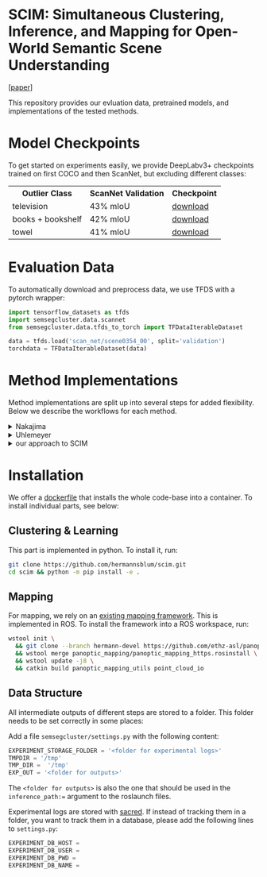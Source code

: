 # SCIM: Simultaneous Clustering, Inference, and Mapping for Open-World Semantic Scene Understanding

[[paper](https://arxiv.org/abs/2206.10670)]


This repository provides our evluation data, pretrained models, and implementations of the tested methods.

# Model Checkpoints

To get started on experiments easily, we provide DeepLabv3+ checkpoints trained on first COCO and then ScanNet, but excluding different classes:

<table>
<tr><th>Outlier Class</th><th>ScanNet Validation</th><th>Checkpoint</th></tr>
<tr><td>television</td><td>43% mIoU</td><td><a target="_blank" href="https://zenodo.org/record/6840795/files/deeplab_no_tv.pth?download=1">download</a></td></tr>
<tr><td>books + bookshelf</td><td>42% mIoU</td><td><a target="_blank" href="https://zenodo.org/record/6840795/files/deeplab_no_books.pth?download=1">download</a></td></tr>
<tr><td>towel</td><td>41% mIoU</td><td><a target="_blank" href="https://zenodo.org/record/6840795/files/deeplab_no_towel.pth?download=1">download</a></td></tr>
</table>

# Evaluation Data

To automatically download and preprocess data, we use TFDS with a pytorch wrapper:

```python
import tensorflow_datasets as tfds
import semsegcluster.data.scannet
from semsegcluster.data.tfds_to_torch import TFDataIterableDataset

data = tfds.load('scan_net/scene0354_00', split='validation')
torchdata = TFDataIterableDataset(data)
```

# Method Implementations

Method implementations are split up into several steps for added flexibility. Below we describe the workflows for each method.

<details>
  <summary>Nakajima</summary>

1. run inference
```bash
python deeplab/scannet_inference.py with subset=$SCENE and pretrained_model=$MODEL
```
2. run mapping (for flexibility, we run semantic mapping and uncertainty mapping separately)
```bash
roslaunch panoptic_mapping_utils scannnet_mapping.launch scene:=$SCENE model:=$MODEL inference_path:=<folder for outputs>/scannet_inference/$SCENE/$MODEL
roslaunch panoptic_mapping_utils scannnet_uncertmap.launch scene:=$SCENE model:=$MODEL inference_path:=<folder for outputs>/scannet_inference/$SCENE/$MODEL
```
3. render the maps
```bash
panoptic_mapping_utils scannnet_predrender.launch scene:=$SCENE model:=$MODEL inference_path:=<folder for outputs>/scannet_inference/$SCENE/$MODEL
panoptic_mapping_utils scannnet_voxelidrender.launch scene:=$SCENE model:=$MODEL inference_path:=<folder for outputs>/scannet_inference/$SCENE/$MODEL
panoptic_mapping_utils scannnet_uncertrender.launch scene:=$SCENE model:=$MODEL inference_path:=<folder for outputs>/scannet_inference/$SCENE/$MODEL
```
4. get the geometric features (we run 3DSmoothNet in a singularity container)
```bash
singularity run --nv --bind $OUTPUTS/$SCENE/$MODEL/point_cloud_0.ply:/pc.ply --bind $OUTPUTS/$SCENE/$MODEL/smoothnet:/output --bind $SMOOTHNET_DATA/evaluate:/3DSmoothNet/data/evaluate --bind $SMOOTHNET_DATA/logs:/3DSmoothNet/logs --bind $SMOOTHNET_DATA/preprocessed:/preprocessed smoothnet.simg
roslaunch panoptic_mapping_utils scannnet_geofeatures.launch scene:=$SCENE model:=$MODEL
```
5. run parameter optimisation and clustering
```bash
python3 deeplab/scannet_nakajima.py best_mcl_nakajima  with subset=$SCENE pretrained_model=$MODEL n_calls=100 shard=20
```
  </details>

<details>
  <summary>Uhlemeyer</summary>

1. run inference
```bash
python deeplab/scannet_inference.py with subset=$SCENE and pretrained_model=$MODEL
```

2. run meta-segmentation and clustering
```bash
python3 deeplab/scannet_uhlemeyer.py with subset=$SCENE pretrained_model=$MODEL pred_name=pred uncert_name=maxlogit-pp eps=3.5 min_samples=10
```
3. train the segmentation model and run inference with the new model
```bash
python deeplab/scannet_adaptation.py with subset=$SCENE and pretrained_model=$MODEL pseudolabels=uhlemeyer<id>
python deeplab/scannet_adaptedinference.py with training=<id from above> subset=$SCENE
```
  </details>

<details>
  <summary>our approach to SCIM</summary>

1. run inference
```bash
python deeplab/scannet_inference.py with subset=$SCENE and pretrained_model=$MODEL
```
2. run mapping (for flexibility, we run semantic mapping and uncertainty mapping separately)
```bash
roslaunch panoptic_mapping_utils scannnet_mapping.launch scene:=$SCENE model:=$MODEL inference_path:=<folder for outputs>/scannet_inference/$SCENE/$MODEL
roslaunch panoptic_mapping_utils scannnet_uncertmap.launch scene:=$SCENE model:=$MODEL inference_path:=<folder for outputs>/scannet_inference/$SCENE/$MODEL
```
3. render the maps
```bash
panoptic_mapping_utils scannnet_predrender.launch scene:=$SCENE model:=$MODEL inference_path:=<folder for outputs>/scannet_inference/$SCENE/$MODEL
panoptic_mapping_utils scannnet_voxelidrender.launch scene:=$SCENE model:=$MODEL inference_path:=<folder for outputs>/scannet_inference/$SCENE/$MODEL
panoptic_mapping_utils scannnet_uncertrender.launch scene:=$SCENE model:=$MODEL inference_path:=<folder for outputs>/scannet_inference/$SCENE/$MODEL
```
4. get the geometric features (we run 3DSmoothNet in a singularity container)
```bash
singularity run --nv --bind $OUTPUTS/$SCENE/$MODEL/point_cloud_0.ply:/pc.ply --bind $OUTPUTS/$SCENE/$MODEL/smoothnet:/output --bind $SMOOTHNET_DATA/evaluate:/3DSmoothNet/data/evaluate --bind $SMOOTHNET_DATA/logs:/3DSmoothNet/logs --bind $SMOOTHNET_DATA/preprocessed:/preprocessed smoothnet.simg
roslaunch panoptic_mapping_utils scannnet_geofeatures.launch scene:=$SCENE model:=$MODEL
```
5. run parameter optimisation and clustering (here we combine segmentation feautures, geometric features, and DINO; see the `deeplab/` folder for different scripts combining different features)
```bash
python3 deeplab/scannet_segandgeoanddino.py best_hdbscan  with subset=$SCENE pretrained_model=$MODEL n_calls=200 cluster_selection_method=eom
```
6. combine clustering and mapping into pseudolabels (`outlier` needs to be adjusted dependent on the clustering above)
```bash
python deeplab/pseudolabel.py with subset=$SCENE and pretrained_model=$MODEL outlier=segandgeoanddinohdbscan<id>
```
7. train the segmentation model and run inference with the new model
```bash
python deeplab/scannet_adaptation.py with subset=$SCENE and pretrained_model=$MODEL pseudolabels=merged-pseudolabel-pred-segandgeoanddinohdbscan<id>
python deeplab/scannet_adaptedinference.py with training=<id from above> subset=$SCENE
```
 </details>

# Installation

We offer a [dockerfile](https://github.com/hermannsblum/scim/blob/main/Dockerfile) that installs the whole code-base into a container. To install individual parts, see below:

## Clustering & Learning

This part is implemented in python. To install it, run:
```bash
git clone https://github.com/hermannsblum/scim.git
cd scim && python -m pip install -e .
```

## Mapping

For mapping, we rely on an [existing mapping framework](https://github.com/ethz-asl/panoptic_mapping). This is implemented in ROS. To install the framework into a ROS workspace, run:
```bash
wstool init \
  && git clone --branch hermann-devel https://github.com/ethz-asl/panoptic_mapping.git \
  && wstool merge panoptic_mapping/panoptic_mapping_https.rosinstall \
  && wstool update -j8 \
  && catkin build panoptic_mapping_utils point_cloud_io
```

## Data Structure

All intermediate outputs of different steps are stored to a folder. This folder needs to be set correctly in some places:

Add a file `semsegcluster/settings.py` with the following content:
```python
EXPERIMENT_STORAGE_FOLDER = '<folder for experimental logs>'
TMPDIR = '/tmp'
TMP_DIR =  '/tmp'
EXP_OUT = '<folder for outputs>'
```
The `<folder for outputs>` is also the one that should be used in the `inference_path:=` argument to the roslaunch files.


Experimental logs are stored with [sacred](https://github.com/IDSIA/sacred). If instead of tracking them in a folder, you want to track them in a database, please add the following lines to `settings.py`:
```python
EXPERIMENT_DB_HOST =
EXPERIMENT_DB_USER =
EXPERIMENT_DB_PWD =
EXPERIMENT_DB_NAME =
```
